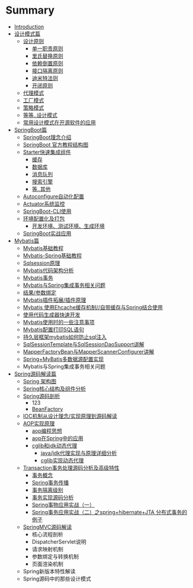 # Summary

* [Introduction](README.md)
* [设计模式篇](she-ji-mo-shi-pian.md)
  * [设计原则](she-ji-mo-shi-pian/she-ji-yuan-ze.md)
    * [单一职责原则](she-ji-mo-shi-pian/she-ji-yuan-ze/dan-yi-zhi-ze-yuan-ze.md)
    * [里氏替换原则](she-ji-mo-shi-pian/she-ji-yuan-ze/li-shi-ti-huan-yuan-ze.md)
    * [依赖倒置原则](she-ji-mo-shi-pian/she-ji-yuan-ze/yi-lai-dao-zhi-yuan-ze.md)
    * [接口隔离原则](she-ji-mo-shi-pian/she-ji-yuan-ze/jie-kou-ge-li-yuan-ze.md)
    * [迪米特法则](she-ji-mo-shi-pian/she-ji-yuan-ze/di-mi-te-fa-yuan-ze.md)
    * [开闭原则](she-ji-mo-shi-pian/she-ji-yuan-ze/kai-bi-yuan-ze.md)
  * [代理模式](she-ji-mo-shi-pian/dai-li-mo-shi.md)
  * [工厂模式](she-ji-mo-shi-pian/gong-chang-mo-shi.md)
  * [策略模式](she-ji-mo-shi-pian/ce-lve-mo-shi.md)
  * [等等..设计模式](she-ji-mo-shi-pian/qi-ta-xian-guan-de-she-ji-mo-shi.md)
  * [常用设计模式在开源软件的应用](she-ji-mo-shi-pian/chang-yong-she-ji-mo-shi-zai-kai-yuan-ruan-jian-de-ying-yong.md)
* [SpringBoot篇](springbootpian.md)
  * [SpringBoot理念介绍](springbootpian/springbootli-nian-jie-shao.md)
  * [SpringBoot 官方教程结构图](springbootpian/springboot-guan-fang-jiao-cheng-jie-gou-tu.md)
  * [Starter快速集成组件](springbootpian/starterkuai-su-ji-cheng-zu-jian.md)
    * [缓存](springbootpian/starterkuai-su-ji-cheng-zu-jian/huan-cun.md)
    * [数据库](springbootpian/starterkuai-su-ji-cheng-zu-jian/shu-ju-ku.md)
    * [消息队列](springbootpian/starterkuai-su-ji-cheng-zu-jian/xiao-xi-dui-lie.md)
    * [搜索引擎](springbootpian/starterkuai-su-ji-cheng-zu-jian/sou-suo-yin-qing.md)
    * [等..其他](springbootpian/starterkuai-su-ji-cheng-zu-jian/7b49-qi-ta.md)
  * [Autoconfigure自动化配置](springbootpian/autoconfigurezi-dong-hua-pei-zhi.md)
  * [Actuator系统监控](springbootpian/actuatorxi-tong-jian-kong.md)
  * [SpringBoot-CLI使用](springbootpian/springboot-clishi-yong.md)
  * [环境配置化及打包](springbootpian/huan-jing-pei-zhi-hua-ji-da-bao.md)
    * [开发环境、测试环境、生成环境](springbootpian/huan-jing-pei-zhi-hua-ji-da-bao/kai-fa-huan-jing-3001-ce-shi-huan-jing-3001-sheng-cheng-huan-jing.md)
  * [SpringBoot实战应用](springbootpian/springbootshi-zhan-ying-yong.md)
* [Mybatis篇](mybatispian.md)
  * [Mybatis基础教程](mybatisji-chu-jiao-cheng.md)
  * [Mybatis-Spring基础教程](mybatis-springji-chu-jiao-cheng.md)
  * [Sqlsession原理](sqlsessionyuan-li.md)
  * [Mybatis代码架构分析](mybatisdai-ma-jia-gou-fen-xi.md)
  * [Mybatis事务](mybatisshi-wu.md)
  * [Mybatis与Spring集成事务相关问题](mybatisyu-spring-ji-cheng-shi-wu-xiang-guan-wen-ti.md)
  * [结果/参数绑定](jie-679c-can-shu-bang-ding.md)
  * [Mybatis插件拓展/插件原理](mybatischa-jian-tuo-zhan.md)
  * [Mybatis 使用Ehcache缓存机制//自带缓存与Spring结合使用](mybatis-shi-yong-ehcache-huan-cun-ji-zhi.md)
  * [使用代码生成器快速开发](shi-yong-dai-ma-sheng-cheng-qi-kuai-su-kai-fa.md)
  * [Mybatis使用时的一些注意事项](mybatisshi-yong-shi-de-yi-xie-zhu-yi-shi-xiang.md)
  * [Mybatis配置打印SQL语句](mybatispei-zhi-da-yin-sql-yu-ju.md)
  * [持久层框架mybatis如何防止sql注入](chi-jiu-ceng-kuang-jia-mybatis-ru-he-fang-zhi-sql-zhu-ru.md)
  * [SqlSessionTemplate与SqlSessionDaoSupport讲解](sqlsessiontemplateyu-sqlsessiondaosupport-jiang-jie.md)
  * [MapperFactoryBean与MapperScannerConfigurer讲解](mapperfactorybeanyu-mapperscannerconfigurer-jiang-jie.md)
  * [Spring+MyBatis多数据源配置实现](spring+mybatisduo-shu-ju-yuan-pei-zhi-shi-xian.md)
  * Mybatis与Spring集成事务相关问题
* [Spring源码解读篇](springyuan-ma-jie-du-pian.md)
  * [Spring 架构图](springyuan-ma-jie-du-pian/spring-jia-gou-tu.md)
  * [Spring核心结构及组件分析](springyuan-ma-jie-du-pian/springhe-xin-jie-gou-ji-zhu-jian-fen-xi.md)
  * [Spring源码剖析](springyuan-ma-jie-du-pian/springyuan-ma-pou-xi.md)
    * 123
    * [BeanFactory](springyuan-ma-jie-du-pian/springyuan-ma-pou-xi/beanfactoryyuan-ma-pou-xi.md)
  * [IOC机制从设计理念/实现原理到源码解读](springyuan-ma-jie-du-pian/iocji-zhi-cong-she-ji-li-nian-dao-yuan-ma-jie-du.md)
  * [AOP实现原理](springyuan-ma-jie-du-pian/aopshi-xian-yuan-li-ji-chang-jian-wu-qu.md)
    * [aop编程思想](springyuan-ma-jie-du-pian/aopshi-xian-yuan-li-ji-chang-jian-wu-qu/aopbian-cheng-si-xiang.md)
    * [aop在Spring中的应用](springyuan-ma-jie-du-pian/aopshi-xian-yuan-li-ji-chang-jian-wu-qu/aopzai-spring-zhong-de-ying-yong.md)
    * [cglib和jdk动态代理](springyuan-ma-jie-du-pian/aopshi-xian-yuan-li-ji-chang-jian-wu-qu/cglibhe-jdk-dong-tai-dai-li.md)
      * [java/jdk代理实现与原理详细分析](she-ji-mo-shi-pian/dai-li-mo-shi/javadai-li-shi-xian-yu-yuan-li-xiang-xi-fen-xi.md)
      * [cglib实现动态代理](she-ji-mo-shi-pian/dai-li-mo-shi/cglibshi-xian-dong-tai-dai-li.md)
  * [Transaction事务处理源码分析及高级特性](springyuan-ma-jie-du-pian/transactionshi-wu-chu-li-yuan-ma-fen-xi-ji-gao-ji-te-xing.md)
    * [事务概念](springyuan-ma-jie-du-pian/transactionshi-wu-chu-li-yuan-ma-fen-xi-ji-gao-ji-te-xing/shi-wu-gai-nian.md)
    * [Spring事务传播](springyuan-ma-jie-du-pian/transactionshi-wu-chu-li-yuan-ma-fen-xi-ji-gao-ji-te-xing/springshi-wu-chuan-bo.md)
    * [事务隔离级别](springyuan-ma-jie-du-pian/transactionshi-wu-chu-li-yuan-ma-fen-xi-ji-gao-ji-te-xing/shi-wu-ge-li-ji-bie.md)
    * [事务实现源码分析](springyuan-ma-jie-du-pian/transactionshi-wu-chu-li-yuan-ma-fen-xi-ji-gao-ji-te-xing/shi-wu-shi-xian-yuan-ma-fen-xi.md)
    * [Spring事物应用实战（一）](springyuan-ma-jie-du-pian/transactionshi-wu-chu-li-yuan-ma-fen-xi-ji-gao-ji-te-xing/shi-wu-ying-yong-shi-zhan-ff08-yi-ff09.md)
    * [Spring事务应用实战（二）之spring+hibernate+JTA 分布式事务的例子](springyuan-ma-jie-du-pian/transactionshi-wu-chu-li-yuan-ma-fen-xi-ji-gao-ji-te-xing/springshi-wu-ying-yongshi621828-4e8c29-zhi-spring-+-hibernate-+-jta-fen-bu-shi-shi-wu-de-li-zi.md)
  * [SpringMVC源码解读](springyuan-ma-jie-du-pian/springmvcyuan-ma-jie-du.md)
    * 核心流程剖析
    * DispatcherServlet说明
    * 请求映射机制
    * 参数绑定与转换机制
    * 页面渲染机制
  * Spring新版本特性解读
  * Spring源码中的那些设计模式

